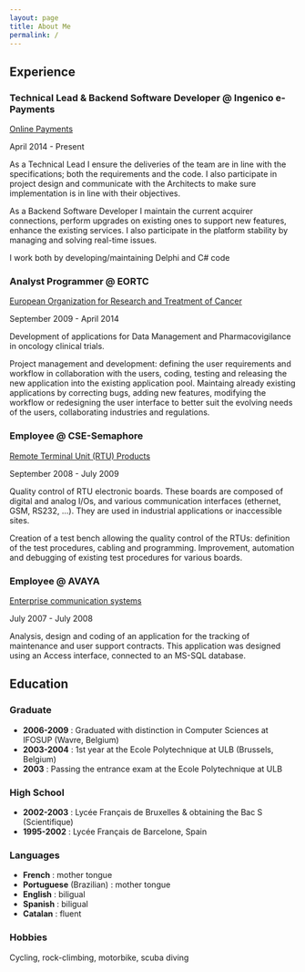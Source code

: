 ```yaml
---
layout: page
title: About Me
permalink: /
---
```


## Experience

### Technical Lead & Backend Software Developer @ Ingenico e-Payments
[Online Payments](https://www.ingenico.com/epayments)

April 2014 - Present

As a Technical Lead I ensure the deliveries of the team are in line with the specifications; both the requirements and the code. I also participate in project design and communicate with the Architects to make sure implementation is in line with their objectives.

As a Backend Software Developer I maintain the current acquirer connections, perform upgrades on existing ones to support new features, enhance the existing services. I also participate in the platform stability by managing and solving real-time issues.

I work both by developing/maintaining Delphi and C# code

### Analyst Programmer @ EORTC
[European Organization for Research and Treatment of Cancer](https://www.eortc.org/)

September 2009 - April 2014

Development of applications for Data Management and Pharmacovigilance in oncology clinical trials.

Project management and development: defining the user requirements and workflow in collaboration with the users, coding, testing and releasing the new application into the existing application pool. Maintaing already existing applications by correcting bugs, adding new features, modifying the workflow or redesigning the user interface to better suit the evolving needs of the users, collaborating industries and regulations.

### Employee @ CSE-Semaphore
[Remote Terminal Unit (RTU) Products](https://www.servelectechnologies.com/)

September 2008 - July 2009

Quality control of RTU electronic boards. These boards are composed of digital and analog I/Os, and various communication interfaces (ethernet, GSM, RS232, ...). They are used in industrial applications or inaccessible sites.

Creation of a test bench allowing the quality control of the RTUs: definition of the test procedures, cabling and programming.
Improvement, automation and debugging of existing test procedures for various boards.

### Employee @ AVAYA
[Enterprise communication systems](https://www.avaya.com)

July 2007 - July 2008

Analysis, design and coding of an application for the tracking of maintenance and user support contracts. This application was designed using an Access interface, connected to an MS-SQL database.

## Education

### Graduate

* **2006-2009** : Graduated with distinction in Computer Sciences at IFOSUP (Wavre, Belgium)
* **2003-2004** : 1st year at the Ecole Polytechnique at ULB (Brussels, Belgium)
* **2003** : Passing the entrance exam at the Ecole Polytechnique at ULB

### High School

* **2002-2003** : Lycée Français de Bruxelles & obtaining the Bac S (Scientifique)
* **1995-2002** : Lycée Français de Barcelone, Spain

### Languages

* **French** : mother tongue
* **Portuguese** (Brazilian) : mother tongue
* **English** : biligual
* **Spanish** : biligual
* **Catalan** : fluent

### Hobbies

Cycling, rock-climbing, motorbike, scuba diving
